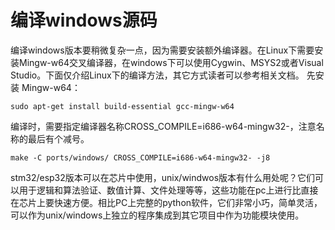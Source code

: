 # 编译windows源码

编译windows版本要稍微复杂一点，因为需要安装额外编译器。在Linux下需要安装Mingw-w64交叉编译器，在windows下可以使用Cygwin、MSYS2或者Visual Studio。下面仅介绍Linux下的编译方法，其它方式读者可以参考相关文档。
先安装 Mingw-w64：
```
sudo apt-get install build-essential gcc-mingw-w64
```

编译时，需要指定编译器名称CROSS_COMPILE=i686-w64-mingw32-，注意名称的最后有个减号。
```
make -C ports/windows/ CROSS_COMPILE=i686-w64-mingw32- -j8
```

stm32/esp32版本可以在芯片中使用，unix/windwos版本有什么用处呢？它们可以用于逻辑和算法验证、数值计算、文件处理等等，这些功能在pc上进行比直接在芯片上要快速方便。相比PC上完整的python软件，它们非常小巧，简单灵活，可以作为unix/windows上独立的程序集成到其它项目中作为功能模块使用。